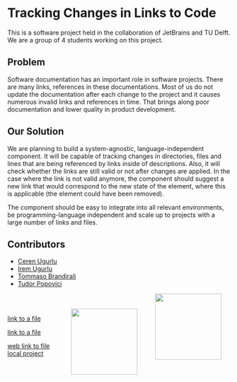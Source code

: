 # Tracking Changes in Links to Code 

This is a software project held in the collaboration of JetBrains and TU Delft. We are a group of 4 students working on this project. 

## Problem

Software documentation has an important role in software projects. 
There are many links, references in these documentations. 
Most of us do not update the documentation after each change to the 
project and it causes numerous invalid links and references in time. 
That brings along poor documentation and lower quality in product development.

## Our Solution

We are planning to build a system-agnostic, language-independent component. 
It will be capable of tracking changes in directories, files and 
lines that are being referenced by links inside of descriptions. 
Also, it will check whether the links are still valid or not after changes are applied. 
In the case where the link is not valid anymore, the component should suggest 
a new link that would correspond to the new state of the element, 
where this is applicable (the element could have been removed).

The component should be easy to integrate into all relevant environments, 
be programming-language independent and scale up to 
projects with a large number of links and files.

## Contributors
* [Ceren Ugurlu](https://gitlab.ewi.tudelft.nl/cugurlu)
* [Irem Ugurlu](https://gitlab.ewi.tudelft.nl/iugurlu)
* [Tommaso Brandirali](https://gitlab.ewi.tudelft.nl/tbrandirali)
* [Tudor Popovici](https://gitlab.ewi.tudelft.nl/tudorpopovici)

<img align="right" src="https://user-images.githubusercontent.com/47633984/80767259-cdce2700-8b47-11ea-90a4-cf27fd585449.png" hspace="20" width="150"/>
<br/><br/>
<img align="right" src="https://user-images.githubusercontent.com/47633984/80767220-b68f3980-8b47-11ea-8125-f338980623d2.png" hspace="20" width="150"/>

[link to a file](build.gradle)

[link to a file](src/main/kotlin/org/intellij/plugin/tracker/utils/LinkFactory.kt)

[web link to file local project](https://gitlab.ewi.tudelft.nl/cse2000-software-project/2019-2020-q4/cluster-0/tracking-changes-in-links-to-code/tracking-changes-in-links-to-code/-/blob/add_regex_to_link_parsing/README.md)

<br/><br/><br/><br/><br/>